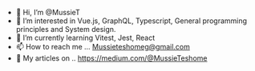 - 👋 Hi, I’m @MussieT
- 👀 I’m interested in Vue.js, GraphQL, Typescript, General programming principles and System design.
- 🌱 I’m currently learning Vitest, Jest, React
- 📫 How to reach me ... Mussieteshomeg@gmail.com
- 📝 My articles on .. https://medium.com/@MussieTeshome
<!---
MussieT/MussieT is a ✨ special ✨ repository because its `README.md` (this file) appears on your GitHub profile.
You can click the Preview link to take a look at your changes.
--->
